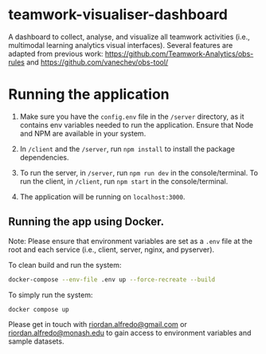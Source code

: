 # teamwork-visualiser-dashboard

A dashboard to collect, analyse, and visualize all teamwork activities (i.e., multimodal learning analytics visual interfaces). Several features are adapted from previous work: https://github.com/Teamwork-Analytics/obs-rules and https://github.com/vanechev/obs-tool/

# Running the application

1. Make sure you have the `config.env` file in the `/server` directory, as it contains env variables needed to run the application. Ensure that Node and NPM are available in your system.

2. In `/client` and the `/server`, run `npm install` to install the package dependencies.

3. To run the server, in `/server`, run `npm run dev` in the console/terminal.
   To run the client, in `/client`, run `npm start` in the console/terminal.

4. The application will be running on `localhost:3000`.

## Running the app using Docker.

Note: Please ensure that environment variables are set as a `.env` file at the root and each service (i.e., client, server, nginx, and pyserver).

To clean build and run the system:

```bash
docker-compose --env-file .env up --force-recreate --build
```

To simply run the system:

```bash
docker compose up
```

Please get in touch with riordan.alfredo@gmail.com or riordan.alfredo@monash.edu to gain access to environment variables and sample datasets.
